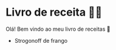 # Livro de receita :man_cook:

Olá! Bem vindo ao meu livro de receitas :wave:

- Strogonoff de frango
